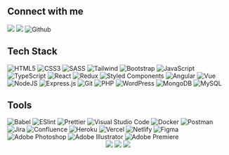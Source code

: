 [//]: <> (# Hi there)

## Connect with me

<img src="https://img.shields.io/badge/linkedin-0A66C2?style=for-the-badge&logo=linkedin" />
<img src="https://img.shields.io/badge/gmail-EA4335?style=for-the-badge&logo=gmail&logoColor=FFFFFF" />
  <img src="https://img.shields.io/badge/github-181717?style=for-the-badge&logo=github&logoColor=FFFFFF" alt="Github" />

## Tech Stack

<img src="https://img.shields.io/badge/html5-E34F26?style=for-the-badge&logo=html5&logoColor=FFFFFF" alt="HTML5" />
<img src="https://img.shields.io/badge/css3-1572B6?style=for-the-badge&logo=css3&logoColor=FFFFFF" alt="CSS3" />
<img src="https://img.shields.io/badge/sass-CC6699?style=for-the-badge&logo=SASS&logoColor=FFFFFF" alt="SASS" />
<img src="https://img.shields.io/badge/tailwind-38bdf8?style=for-the-badge&logo=tailwind-css&logoColor=FFFFFF" alt="Tailwind" />
<img src="https://img.shields.io/badge/bootstrap-7952B3?style=for-the-badge&logo=bootstrap&logoColor=FFFFFF" alt="Bootstrap" />
<img src="https://img.shields.io/badge/javascript-323330?style=for-the-badge&logo=javascript&logoColor=F7DF1E" alt="JavaScript" />
<img src="https://img.shields.io/badge/typescript-007ACC?style=for-the-badge&logo=typescript&logoColor=FFFFFF" alt="TypeScript" />
<img src="https://img.shields.io/badge/react-202329?style=for-the-badge&logo=react&logoColor=61DAFB" alt="React" />
<img src="https://img.shields.io/badge/redux-764ABC?style=for-the-badge&logo=redux&logoColor=FFFFFF" alt="Redux" />
<img src="https://img.shields.io/badge/styled--components-DB7093?style=for-the-badge&logo=styled-components&logoColor=FFFFFF" alt="Styled Components" />
<img src="https://img.shields.io/badge/angular-DD0031?style=for-the-badge&logo=angular&logoColor=FFFFFF" alt="Angular" />
<img src="https://img.shields.io/badge/vue-4FC08D?style=for-the-badge&logo=vue.js&logoColor=FFFFFF" alt="Vue" />
<img src="https://img.shields.io/badge/node.js-026E00?style=for-the-badge&logo=node.js&logoColor=FFFFFF" alt="NodeJS" />
<img src="https://img.shields.io/badge/express.js-404D59?style=for-the-badge&logo=express&logoColor=61DAFB" alt="Express.js" />
<img src="https://img.shields.io/badge/git-F44D27?style=for-the-badge&logo=git&logoColor=FFFFFF" alt="Git" />
<img src="https://img.shields.io/badge/php-777BB4?style=for-the-badge&logo=php&logoColor=FFFFFF" alt="PHP" />
<img src="https://img.shields.io/badge/wordPress-0073AA?style=for-the-badge&logo=WordPress&logoColor=FFFFFF" alt="WordPress" />
<img src="https://img.shields.io/badge/mongodb-13AA52?style=for-the-badge&logo=mongodb&logoColor=FFFFFF" alt="MongoDB" />
<img src="https://img.shields.io/badge/mysql-4479A1?style=for-the-badge&logo=mysql&logoColor=FFFFFF" alt="MySQL" />

## Tools

<img src="https://img.shields.io/badge/babel-323330?style=for-the-badge&logo=babel&logoColor=F9DC3E" alt="Babel" />
<img src="https://img.shields.io/badge/eslint-4B32C3?style=for-the-badge&logo=eslint&logoColor=FFFFFF" alt="ESlint" />
<img src="https://img.shields.io/badge/prettier-000000?style=for-the-badge&logo=prettier&logoColor=F7B93E" alt="Prettier" />
<img src="https://img.shields.io/badge/visual%20studio%20code-007ACC?style=for-the-badge&logo=visual-studio-code&logoColor=FFFFFF" alt="Visual Studio Code" />
<img src="https://img.shields.io/badge/docker-2496ED?style=for-the-badge&logo=docker&logoColor=FFFFFF" alt="Docker" />
<img src="https://img.shields.io/badge/postman-FF6C37?style=for-the-badge&logo=postman&logoColor=FFFFFF" alt="Postman" />
<img src="https://img.shields.io/badge/jira-0052CC?style=for-the-badge&logo=jira&logoColor=FFFFFF" alt="Jira" />
<img src="https://img.shields.io/badge/confluence-172B4D?style=for-the-badge&logo=confluence&logoColor=FFFFFF" alt="Confluence" />
<img src="https://img.shields.io/badge/heroku-430098?style=for-the-badge&logo=heroku&logoColor=FFFFFF" alt="Heroku" />
<img src="https://img.shields.io/badge/vercel-000000?style=for-the-badge&logo=vercel&logoColor=FFFFFF" alt="Vercel" />
<img src="https://img.shields.io/badge/netlify-00C7B7?style=for-the-badge&logo=netlify&logoColor=FFFFFF" alt="Netlify" />
<img src="https://img.shields.io/badge/figma-F24E1E?style=for-the-badge&logo=figma&logoColor=FFFFFF" alt="Figma" />
<img src="https://img.shields.io/badge/adobe%20photoshop-141518?style=for-the-badge&logo=adobe-photoshop&logoColor=31A8FF" alt="Adobe Photoshop" />
<img src="https://img.shields.io/badge/adobe%20illustrator-141518?style=for-the-badge&logo=adobe-illustrator&logoColor=FF9A00" alt="Adobe Illustrator" />
<img src="https://img.shields.io/badge/adobe%20premiere-141518?style=for-the-badge&logo=adobe-premiere-pro&logoColor=9999FF" alt="Adobe Premiere" />

<div style="text-align: center">
  <img src="https://github-readme-stats-paulzxc.vercel.app/api/top-langs?theme=onedark&hide_border=true&layout=compact&username=pdzxc&langs_count=8&count_private=true&hide_title=true" />
  <img src="https://github-readme-stats.vercel.app/api?username=pdzxc&count_private=true&hide_border=true&show_icons=true&theme=onedark&include_all_commits=true&langs_count=8&hide_title=true" />
  <img src="https://github-readme-streak-stats.herokuapp.com/?user=pdzxc&theme=onedark&hide_border=true&stroke=282c34" />
</div>
